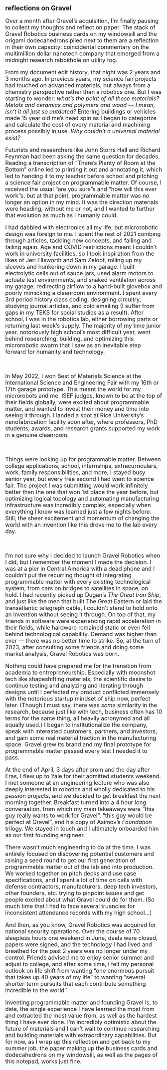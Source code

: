 ## reflections on Gravel

<font size="+1"><p>Over a month after Gravel’s acquisition, I’m finally pausing to collect my thoughts and reflect on paper. The stack of Gravel Robotics business cards on my windowsill and the origami dodecahedrons piled next to them are a reflection in their own capacity: coincidental commentary on the multimillion dollar nanotech company that emerged from a midnight research rabbithole on utility fog.</p>

<p>From my document edit history, that night was 2 years and 3 months ago. In previous years, my science fair projects had touched on advanced materials, but always from a chemistry perspective rather than a robotics one. But I was starting to wonder: <em>what’s the point of all these materials? Metals and ceramics and polymers and wood — I mean, isn’t it all just so outdated?</em> Entering buildings or vehicles made 15 year old me’s head spin as I began to categorize and calculate the cost of every material and machining process possibly in use. <em>Why couldn’t a universal material exist?</em></p>

<p>Futurists and researchers like John Storrs Hall and Richard Feynman had been asking the same question for decades. Reading a transcription of “There’s Plenty of Room at the Bottom” online led to printing it out and annotating it, which led to handing it to my teacher before school and pitching a science fair project on programmable matter. Of course, I received the usual “are you sure”s and “how will this ever work”s, but at that point, programmable matter was no longer an option in my mind. It was the direction materials were heading, without me or not, and I wanted to further that evolution as much as I humanly could.</p>

<p>I had dabbled with electronics all my life, but microrobotic design was foreign to me. I spent the rest of 2021 combing through articles, tackling new concepts, and failing and failing again. Age and COVID restrictions meant I couldn’t work in university facilities, so I took inspiration from the likes of Jeri Ellsworth and Sam Zeloof, rolling up my sleeves and hunkering down in my garage. I built electrolytic cells out of sauce jars, used alarm motors to actuate test environments, and snaked ventilation across my garage, redirecting airflow to a hand-built glovebox and poorly mimicking a cleanroom environment. I spent every 3rd period history class coding, designing circuitry, studying journal articles, and cold emailing (I suffer from gaps in my TEKS for social studies as a result). After school, I was in the robotics lab, either borrowing parts or returning last week’s supply. The majority of my time junior year, notoriously high school’s most difficult year, went behind researching, building, and optimizing this microrobotic swarm that I saw as an inevitable step forward for humanity and technology.</p>
<br>
<p>In May 2022, I won Best of Materials Science at the International Science and Engineering Fair with my 16th or 17th garage prototype. This meant the world for my microrobots and me. ISEF judges, known to be at the top of their fields globally, were excited about programmable matter, and wanted to invest their money and time into seeing it through. I landed a spot at Rice University’s nanofabrication facility soon after, where professors, PhD students, awards, and research grants supported my work in a genuine cleanroom.</p>
<br>
<p>Things were looking up for programmable matter. Between college applications, school, internships, extracurriculars, work, family responsibilities, and more, I stayed busy senior year, but every free second I had went to science fair. The project I was submitting would work infinitely better than the one that won 1st place the year before, but optimizing logical topology and automating manufacturing infrastructure was incredibly complex, especially when everything I knew was learned just a few nights before. Still, the sheer excitement and momentum of changing the world with an invention like this drove me to the lab every day.</p>
<br>
<p>I’m not sure why I decided to launch Gravel Robotics when I did, but I remember the moment I made the decision. I was at a pier in Central America with a dead phone and I couldn’t put the recurring thought of integrating programmable matter with every existing technological system, from cars on bridges to satellites in space, on hold. I had recently picked up Dugan’s <em>The Great Iron Ship</em>, and just like the men that built The Great Eastern or laid the transatlantic telegraph cable, I couldn’t stand to hold onto an invention without seeing it through. On top of that, my friends in software were experiencing rapid acceleration in their fields, while hardware remained static or even fell behind technological capability. Demand was higher than ever — there was no better time to strike. So, at the turn of 2023, after consulting some friends and doing some market analysis, Gravel Robotics was born.</p>
<div class="spacer"></div>
<p>Nothing could have prepared me for the transition from academia to entrepreneurship. Especially with moonshot tech like shapeshifting materials, the scientific desire to continue testing and analyzing and iterating through designs until I perfected my product conflicted immensely with the notorious startup mindset of ship now, perfect later. (Though I must say, there was <em>some</em> similarity in the research, because just like with tech, business often has 10 terms for the same thing, all heavily acronymed and all equally used.) I began to institutionalize the company, speak with interested customers, partners, and investors, and gain some real material traction in the manufacturing space. Gravel grew its brand and my final prototype for programmable matter passed every test I needed it to pass.</p>
<div class="spacer"></div>
<p>At the end of April, 3 days after prom and the day after Eras, I flew up to Yale for their admitted students weekend. I met someone at an engineering lecture who was also deeply interested in robotics and wholly dedicated to his passion projects, and we decided to get breakfast the next morning together. Breakfast turned into a 4 hour long conversation, from which my main takeaways were “this guy really wants to work for Gravel”, “this guy would be perfect at Gravel”, and his copy of Asimov’s <em>Foundation</em> trilogy. We stayed in touch and I ultimately onboarded him as our first founding engineer.</p>
<div class="spacer"></div>
<p>There wasn’t much engineering to do at the time. I was entirely focused on discovering potential customers and raising a seed round to get our first generation of programmable matter out of the lab and into production. We worked together on pitch decks and use case specifications, and I spent a lot of time on calls with defense contractors, manufacturers, deep tech investors, other founders, etc. trying to pinpoint issues and get people excited about what Gravel could do for them. (So much time that I had to face several truancies for inconsistent attendance records with my high school…)</p>
<div class="spacer"></div>
<p>And then, as you know, Gravel Robotics was acquired for national security operations. Over the course of 70 sleepless hours one weekend in June, deals were closed, papers were signed, and the technology I had lived and breathed for the past 2 years was no longer under my control. Friends advised me to enjoy senior summer and adjust to college, and after some time, I felt my personal outlook on life shift from wanting “one enormous pursuit that takes up 40 years of my life” to wanting “several shorter-term pursuits that each contribute something incredible to the world”.</p>
<div class="spacer"></div>
<p>Inventing programmable matter and founding Gravel is, to date, the single experience I have learned the most from and extracted the most value from, as well as the hardest thing I have ever done. I’m incredibly optimistic about the future of materials and I can’t wait to continue researching and building materials with extraordinary capabilities. But for now, as I wrap up this reflection and get back to my summer job, the paper making up the business cards and dodecahedrons on my windowsill, as well as the pages of this notepad, works just fine.</p></font>
